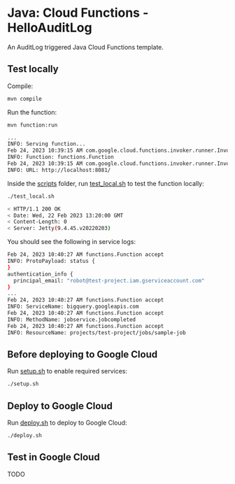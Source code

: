 # Java: Cloud Functions - HelloAuditLog

An AuditLog triggered Java Cloud Functions template.

## Test locally

Compile:

```sh
mvn compile
```

Run the function:

```sh
mvn function:run

...
INFO: Serving function...
Feb 24, 2023 10:39:15 AM com.google.cloud.functions.invoker.runner.Invoker logServerInfo
INFO: Function: functions.Function
Feb 24, 2023 10:39:15 AM com.google.cloud.functions.invoker.runner.Invoker logServerInfo
INFO: URL: http://localhost:8081/
```

Inside the [scripts](scripts) folder, run [test_local.sh](scripts/test.sh) to
test the function locally:

```sh
./test_local.sh

< HTTP/1.1 200 OK
< Date: Wed, 22 Feb 2023 13:20:00 GMT
< Content-Length: 0
< Server: Jetty(9.4.45.v20220203)
```

You should see the following in service logs:

```sh
Feb 24, 2023 10:40:27 AM functions.Function accept
INFO: ProtoPayload: status {
}
authentication_info {
  principal_email: "robot@test-project.iam.gserviceaccount.com"
}
...
Feb 24, 2023 10:40:27 AM functions.Function accept
INFO: ServiceName: bigquery.googleapis.com
Feb 24, 2023 10:40:27 AM functions.Function accept
INFO: MethodName: jobservice.jobcompleted
Feb 24, 2023 10:40:27 AM functions.Function accept
INFO: ResourceName: projects/test-project/jobs/sample-job
```

## Before deploying to Google Cloud

Run [setup.sh](scripts/setup.sh) to enable required services:

```sh
./setup.sh
```

## Deploy to Google Cloud

Run [deploy.sh](scripts/deploy.sh) to deploy to Google Cloud:

```sh
./deploy.sh
```

## Test in Google Cloud

TODO
